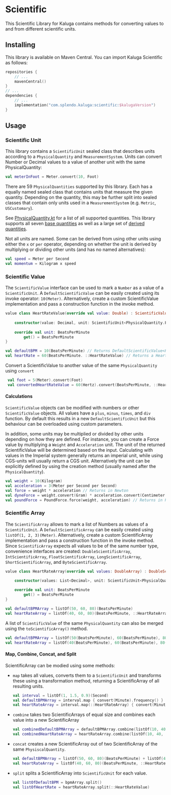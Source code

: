 # Scientific
This Scientific Library for Kaluga contains methods for converting values to and from different scientific units.

## Installing
This library is available on Maven Central. You can import Kaluga Scientific as follows:

```kotlin
repositories {
    // ...
    mavenCentral()
}
// ...
dependencies {
    // ...
    implementation("com.splendo.kaluga:scientific:$kalugaVersion")
}
```

## Usage

### Scientific Unit

This library contains a `ScientificUnit` sealed class that describes units according to a `PhysicalQuantity` and `MeasurementSystem`. Units can convert Number or Decimal values to a value of another unit with the same PhysicalQuantity:

```kotlin
val meterInFoot = Meter.convert(10, Foot)
```

There are 59 `PhysicalQuantities` supported by this library. Each has a equally named sealed class that contains units that measure the given quantity. Depending on the quantity, this may be further split into sealed classes that contain only units used in a `MeasurementSystem` (e.g. `Metric`, `USCustomary`).

See [PhysicalQuantity.kt](src/commonMain/kotlin/PhysicalQuantity.kt) for a list of all supported quantities. This library supports all seven [base quantities](https://en.wikipedia.org/wiki/Physical_quantity#Base_quantities) as well as a large set of [derived quantities](https://en.wikipedia.org/wiki/SI_derived_unit).

Not all units are named. Some can be derived from using other units using either the `x` or `per` operator, depending on whether the unit is derived by multiplying or dividing other units (and has no named alternatives):

```kotlin
val speed = Meter per Second
val momentum = Kilogram x speed
```

### Scientific Value

The `ScientificValue` interface can be used to mark a `Number` as a value of a `ScientificUnit`. A `DefaultScientificValue` can be easily created using its invoke operator: `10(Meter)`. Alternatively, create a custom ScientificValue implementation and pass a construction function in the invoke method.

```kotlin
value class HeartRateValue(override val value: Double) : ScientificValue<PhysicalQuantity.Frequency, BeatsPerMinute> {
    
    constructor(value: Decimal, unit: ScientificUnit<PhysicalQuantity.Frequency>) : this(unit.convert(value, BeatsPerMinute).toDouble())
    
    override val unit: BeatsPerMinute
        get() = BeatsPerMinute
}

val defaultBPM = 10(BeatsPerMinute) // Returns DefaultScientificValue<PhysiscalQuantity.Frequency, BeatsPerMinute>
val heartRate = 60(BeatsPerMinute. ::HeartRateValue) // Returns a HeartRateValue
```

Convert a ScientificValue to another value of the same `PhysicalQuantity` using `convert`

```kotlin
 val foot = 5(Meter).convert(Foot)
 val convertedHeartRateValue = 60(Hertz).convert(BeatsPerMinute, ::HeartRateValue)
```

#### Calculations

`ScientificValue` objects can be modified with numbers or other `ScientificValue` objects. All values have a `plus`, `minus`, `times`, and `div` function. By default this results in a new `DefaultScientificUnit` but this behaviour can be overloaded using custom parameters.

In addition, some units may be multiplied or divided by other units depending on how they are defined. For instance, you can create a Force value by multiplying a `Weight` and `Acceleration` unit. The unit of the returned ScientificValue will be determined based on the input. Calculating with values in the Imperial system generally returns an imperial unit, while using CGS-units will usually return a CGS unit. Alternatively the unit can be explicitly defined by using the creation method (usually named after the `PhysicalQuantity`).

```kotlin
val weight = 10(Kilogram)
val acceleration = 3(Meter per Second per Second)
val force = weight * acceleration // Returns in Newton
val dyneForce = weight.convert(Gram) * acceleration.convert(Centimeter per Second per Second) // Returns in Dyne
val poundForce = PoundForce.force(weight, acceleration) // Returns in PoundForce even though constructing units are in metric
```

### Scientific Array

The `ScientificArray` allows to mark a list of Numbers as values of a `ScientificUnit`. A `DefaultScientificArray` can be easily created using `listOf(1, 2, 3)(Meter)`. Alternatively, create a custom ScientificArray implementation and pass a construction function in the invoke method. Since `ScientificArray` expects all values to be of the same number type, convenience interfaces are created: `DoubleScientificArray`, `IntScientificArray`, `FloatScientificArray`, `LongScientificArray`, `ShortScientificArray`, and `ByteScientificArray`.

```kotlin
value class HeartRateArray(override val values: DoubleArray) : DoubleScientificArray<PhysicalQuantity.Frequency, BeatsPerMinute> {

    constructor(values: List<Decimal>, unit: ScientificUnit<PhysicalQuantity.Frequency>) : this(values.map { unit.convert(it, BeatsPerMinute) }.toDoubleArray())
    
    override val unit: BeatsPerMinute
        get() = BeatsPerMinute
}

val defaultBPMArray = listOf(50, 60, 80)(BeatsPerMinute)
val heartRateArray = listOf(40, 60, 80)(BeatsPerMinute, ::HeartRateArray)
```

A list of `ScientificValue` of the same `PhysicalQuantity` can also be merged using the `toScientificArray()` method.

```kotlin
val defaultBPMArray = listOf(50(BeatsPerMinute), 60(BeatsPerMinute), 80(BeatsPerMinute)).toScientificArray(BeatsPerMinute)
val heartRateArray = listOf(40(BeatsPerMinute), 60(BeatsPerMinute), 80(BeatsPerMinute)).toScientificArray(BeatsPerMinute, ::HeartRateArray)
```

#### Map, Combine, Concat, and Split

ScientificArray can be modied using some methods:

- `map` takes all values, converts them to a `ScientificUnit` and transforms these using a transformation method, returning a ScientificArray of all resulting units.

  ```kotlin
  val interval = listOf(1, 1.5, 0.9)(Second)
  val defaultBPMArray = interval.map { convert(Minute).frequency() }
  val heartRateArray = interval.map(::HeartRateArray) { convert(Minute).frequency() }
  ```

- `combine` takes two ScientificArrays of equal size and combines each value into a new ScientificArray

  ```kotlin
  val combinedDefaultBPMArray = defaultBPMArray.combine(listOf(10, 40, 50)(Second)) { times(it.frequency()) }
  val combinedHeartRateArray = heartRateArray.combine(listOf(10, 40, 50)(Second), ::HeartRateArray) { times(it.frequency()) }
  ```

- `concat` creates a new ScientificArray out of two ScientificArray of the same `PhysiscalQuantity`.

  ```kotlin
  val defaultBPMArray = listOf(50, 60, 80)(BeatsPerMinute) + listOf(4, 5, 6)(Hertz)
  val heartRateArray = listOf(40, 60, 80)(BeatsPerMinute, ::HeartRateArray).concat(listOf(4, 5, 6)(Hertz), BeatsPerMinute, ::HeartRateArray)
  ```

- `split` splits a ScientificArray into `ScientificUnit` for each value.

  ```kotlin
  val listOfDefaultBPM = bpmArray.split()
  val listOfHeartRate = heartRateArray.split(::HeartRateValue)
  ```
  